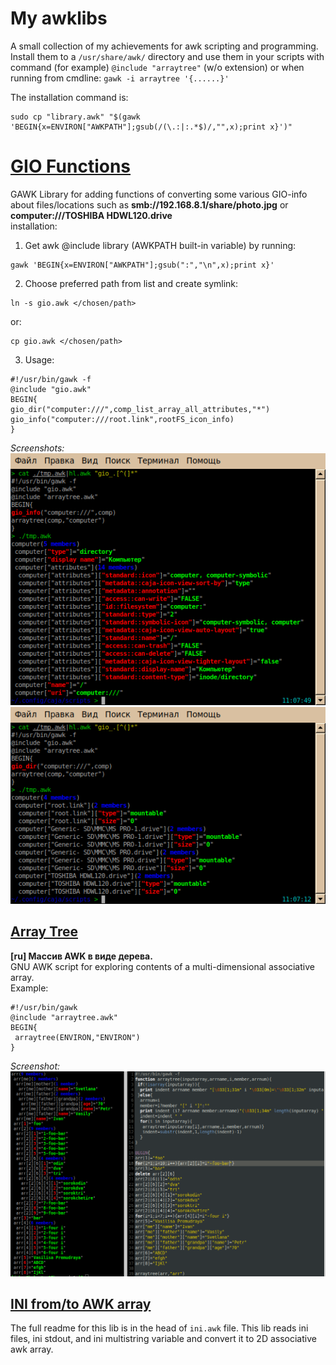 # My awklibs
A small collection of my achievements for awk scripting and programming. Install them to a `/usr/share/awk/` directory and use them in your scripts with command (for example) `@include "arraytree"` (w/o extension) or when running from cmdline: `gawk -i arraytree '{......}'`

The installation command is:
```
sudo cp "library.awk" "$(gawk 'BEGIN{x=ENVIRON["AWKPATH"];gsub(/(\.:|:.*$)/,"",x);print x}')"
```


# [GIO Functions](gio.awk)
GAWK Library for adding functions of converting some various GIO-info about files/locations such as **smb://192.168.8.1/share/photo.jpg** or **computer:///TOSHIBA HDWL120.drive**<br>
installation:<br>
1) Get awk @include library (AWKPATH built-in variable) by running:
```
gawk 'BEGIN{x=ENVIRON["AWKPATH"];gsub(":","\n",x);print x}'
```
2) Choose preferred path from list and create symlink:
```
ln -s gio.awk </chosen/path>
```
or:
```
cp gio.awk </chosen/path>
```
3) Usage:
```
#!/usr/bin/gawk -f
@include "gio.awk"
BEGIN{
gio_dir("computer:///",comp_list_array_all_attributes,"*")
gio_info("computer:///root.link",rootFS_icon_info)
}
```
*Screenshots:*<br>
![](gio_info.png)<br>
![](gio_dir.png)

## [Array Tree](arraytree.awk)
**[ru] Массив AWK в виде дерева.**<br>
GNU AWK script for exploring contents of a multi-dimensional associative array.<br> Example:

```
#!/usr/bin/gawk
@include "arraytree.awk"
BEGIN{
 arraytree(ENVIRON,"ENVIRON")
}
```
*Screenshot:*<br>
![arraytree](arraytree.png)

## [INI from/to AWK array](ini.awk)
The full readme for this lib is in the head of `ini.awk` file. This lib reads ini files, ini stdout, and ini multistring variable and convert it to 2D associative awk array.